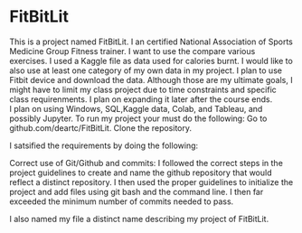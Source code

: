 # FitBitLit
This is a  project named FitBitLit.  I  an  certified National Association of Sports Medicine Group Fitness trainer.  I want to use the compare various exercises.  I used a Kaggle file as data used for calories burnt.   I would like to also use at least one category of my own data in my project.  I plan to use Fitbit device and download the data.   Although those are my ultimate goals,  I might have to limit my class project due to time constraints and specific class requirenments.  I plan on expanding it later after the course ends.  
I  plan on using Windows, SQL,Kaggle data, Colab, and Tableau, and possibly Jupyter.   To run my project your must do the following: Go to github.com/deartc/FitBitLit.  Clone the repository. 


I satsified the requirements by doing the following:


Correct use of Git/Github and commits: I followed the correct steps in the project guidelines to create and name the github repository that would reflect a distinct repository. I then used the proper guidelines to initialize the project and add files using git bash and the command line. I then far exceeded the minimum number of commits needed to pass.

I also named my file a distinct name describing my project of FitBitLit.




